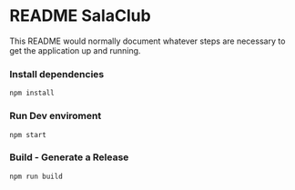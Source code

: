 # README SalaClub

This README would normally document whatever steps are necessary to get the
application up and running.

### Install dependencies
`npm install`

### Run Dev enviroment
`npm start`

### Build - Generate a Release
`npm run build`